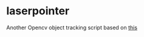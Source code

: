 # laserpointer
Another Opencv object tracking script based on [this](https://github.com/Myzhar/simple-opencv-kalman-tracker)
